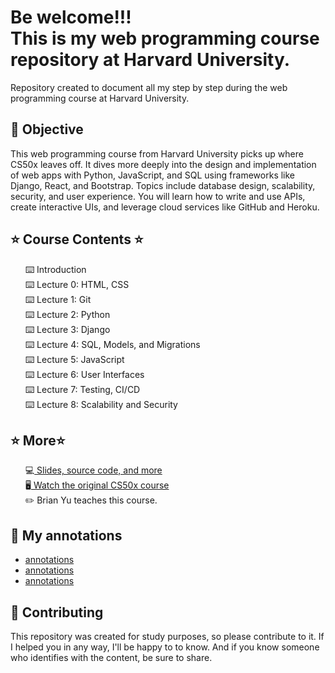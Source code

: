 <!--
# Full_University_Course
Harvard CS50’s Web Programming with Python and JavaScript – Full University Course.
-->
<h1> 
  Be welcome!!! <br>
  This is my web programming course repository at Harvard University.
</h1>

Repository created to document all my step by step during the web programming course at Harvard University.

<h2> 🎯 Objective </h2>
This web programming course from Harvard University picks up where CS50x leaves off. It dives more deeply into the design and implementation of web apps with Python, JavaScript, and SQL using frameworks like Django, React, and Bootstrap. Topics include database design, scalability, security, and user experience. You will learn how to write and use APIs, create interactive UIs, and leverage cloud services like GitHub and Heroku.

<h2 dir="auto"> ⭐️ Course Contents ⭐️ </h2>
<ul dir="auto">
⌨️ Introduction<br>
⌨️ Lecture 0: HTML, CSS<br>
⌨️ Lecture 1: Git<br>
⌨️ Lecture 2: Python<br>
⌨️ Lecture 3: Django<br>
⌨️ Lecture 4: SQL, Models, and Migrations<br>
⌨️ Lecture 5: JavaScript<br>
⌨️ Lecture 6: User Interfaces<br>
⌨️ Lecture 7: Testing, CI/CD<br>
⌨️ Lecture 8: Scalability and Security<br>
</ul>

<h2 dir="auto"> ⭐️ More⭐️ </h2>
<ul dir="auto">
💻<a href="https://cs50.harvard.edu/web/2020/"> Slides, source code, and more </a><br>
🖥<a href="https://www.youtube.com/watch?v=8mAITcNt710&t=0s"> Watch the original CS50x course </a><br>
 ✏️ Brian Yu teaches this course.<br>
</ul>

<h2 dir="auto"> 📝 My annotations </h2>
<ul dir="auto">
  <li><a href="https://"> annotations </a></li>
  <li><a href="https://"> annotations </a></li>
  <li><a href="https://"> annotations </a></li>
  
</ul>

<h2 dir="auto"> 🤝 Contributing </h2>
<p dir="auto">
This repository was created for study purposes, so please contribute to it. If I helped you in any way, I'll be happy to
  to know. And if you know someone who identifies with the content, be sure to share.
</p>







